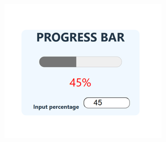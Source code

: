 ![](https://github.com/mugane-wahome/ProgressBar/blob/main/ProgressBar/Screenshot%202024-01-26%20124257.png)
